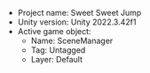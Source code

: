 <!-- UNITY CODE ASSIST INSTRUCTIONS START -->
- Project name: Sweet Sweet Jump
- Unity version: Unity 2022.3.42f1
- Active game object:
  - Name: SceneManager
  - Tag: Untagged
  - Layer: Default
<!-- UNITY CODE ASSIST INSTRUCTIONS END -->